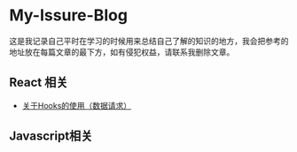 # My-Issure-Blog

这是我记录自己平时在学习的时候用来总结自己了解的知识的地方，我会把参考的地址放在每篇文章的最下方，如有侵犯权益，请联系我删除文章。

## React 相关

- [关于Hooks的使用（数据请求）](https://github.com/NewSimpleLife/My-Issure-Blog/issues/1)

## Javascript相关

